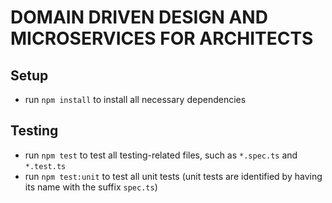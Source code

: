 # DOMAIN DRIVEN DESIGN AND MICROSERVICES FOR ARCHITECTS

## Setup
- run `npm install` to install all necessary dependencies

## Testing
- run `npm test` to test all testing-related files, such as `*.spec.ts` and `*.test.ts`
- run `npm test:unit` to test all unit tests (unit tests are identified by having its name with the suffix `spec.ts`)